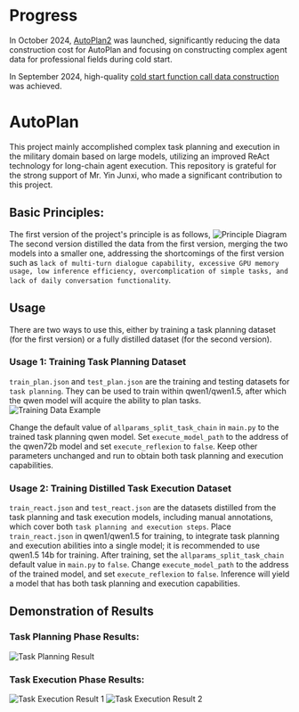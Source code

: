 # Progress
In October 2024, [AutoPlan2](https://github.com/LDLINGLINGLING/AutoPlan2) was launched, significantly reducing the data construction cost for AutoPlan and focusing on constructing complex agent data for professional fields during cold start.

In September 2024, high-quality [cold start function call data construction](https://github.com/OpenBMB/MiniCPM-CookBook/tree/main/agent_demo) was achieved.

# AutoPlan
This project mainly accomplished complex task planning and execution in the military domain based on large models, utilizing an improved ReAct technology for long-chain agent execution. This repository is grateful for the strong support of Mr. Yin Junxi, who made a significant contribution to this project.
## Basic Principles:
The first version of the project's principle is as follows,
![Principle Diagram](https://github.com/LDLINGLINGLING/AutoPlan/assets/47373076/e6087bbd-b1cf-49de-a3d2-b84eb24da9fa)
The second version distilled the data from the first version, merging the two models into a smaller one, addressing the shortcomings of the first version such as `lack of multi-turn dialogue capability, excessive GPU memory usage, low inference efficiency, overcomplication of simple tasks, and lack of daily conversation functionality`.

## Usage
There are two ways to use this, either by training a task planning dataset (for the first version) or a fully distilled dataset (for the second version).
### Usage 1: Training Task Planning Dataset
`train_plan.json` and `test_plan.json` are the training and testing datasets for `task planning`. They can be used to train within qwen1/qwen1.5, after which the qwen model will acquire the ability to plan tasks.
![Training Data Example](https://github.com/LDLINGLINGLING/AutoPlan/assets/47373076/5b01b9d4-bf52-4502-b910-c3f8a8851417)

Change the default value of `allparams_split_task_chain` in `main.py` to the trained task planning qwen model. Set `execute_model_path` to the address of the qwen72b model and set `execute_reflexion` to `false`. Keep other parameters unchanged and run to obtain both task planning and execution capabilities.

### Usage 2: Training Distilled Task Execution Dataset
`train_react.json` and `test_react.json` are the datasets distilled from the task planning and task execution models, including manual annotations, which cover both `task planning and execution steps`.
Place `train_react.json` in qwen1/qwen1.5 for training, to integrate task planning and execution abilities into a single model; it is recommended to use qwen1.5 14b for training.
After training, set the `allparams_split_task_chain` default value in `main.py` to `false`. Change `execute_model_path` to the address of the trained model, and set `execute_reflexion` to `false`.
Inference will yield a model that has both task planning and execution capabilities.

## Demonstration of Results
### Task Planning Phase Results:
![Task Planning Result](https://github.com/LDLINGLINGLING/AutoPlan/assets/47373076/d4faf07c-2979-4cec-a21a-8cbe3442386c)

### Task Execution Phase Results:
![Task Execution Result 1](https://github.com/LDLINGLINGLING/AutoPlan/assets/47373076/389d22fe-e1e5-4595-8de9-d0683524bd93)
![Task Execution Result 2](https://github.com/LDLINGLINGLING/AutoPlan/assets/47373076/6f2b1dcc-4572-425a-8e7b-04a8a73e363e)
